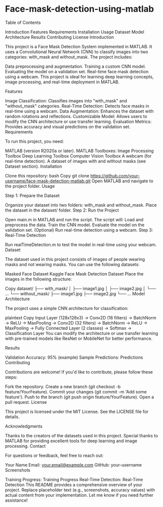 # Face-mask-detection-using-matlab
Table of Contents

Introduction
Features
Requirements
Installation
Usage
Dataset
Model Architecture
Results
Contributing
License
Introduction

This project is a Face Mask Detection System implemented in MATLAB. It uses a Convolutional Neural Network (CNN) to classify images into two categories: with_mask and without_mask. The project includes:

Data preprocessing and augmentation.
Training a custom CNN model.
Evaluating the model on a validation set.
Real-time face mask detection using a webcam.
This project is ideal for learning deep learning concepts, image processing, and real-time deployment in MATLAB.

Features

Image Classification: Classifies images into "with_mask" and "without_mask" categories.
Real-Time Detection: Detects face masks in real-time using a webcam.
Data Augmentation: Enhances the dataset with random rotations and reflections.
Customizable Model: Allows users to modify the CNN architecture or use transfer learning.
Evaluation Metrics: Provides accuracy and visual predictions on the validation set.
Requirements

To run this project, you need:

MATLAB (version R2020a or later).
MATLAB Toolboxes:
Image Processing Toolbox
Deep Learning Toolbox
Computer Vision Toolbox
A webcam (for real-time detection).
A dataset of images with and without masks (see Dataset section).
Installation

Clone this repository:
bash
Copy
git clone https://github.com/your-username/face-mask-detection-matlab.git
Open MATLAB and navigate to the project folder.
Usage

Step 1: Prepare the Dataset

Organize your dataset into two folders: with_mask and without_mask.
Place the dataset in the dataset/ folder.
Step 2: Run the Project

Open main.m in MATLAB and run the script.
The script will:
Load and preprocess the data.
Train the CNN model.
Evaluate the model on the validation set.
(Optional) Run real-time detection using a webcam.
Step 3: Real-Time Detection

Run realTimeDetection.m to test the model in real-time using your webcam.
Dataset

The dataset used in this project consists of images of people wearing masks and not wearing masks. You can use the following datasets:

Masked Face Dataset
Kaggle Face Mask Detection Dataset
Place the images in the following structure:

Copy
dataset/
├── with_mask/
│   ├── image1.jpg
│   ├── image2.jpg
│   └── ...
└── without_mask/
    ├── image1.jpg
    ├── image2.jpg
    └── ...
Model Architecture

The project uses a simple CNN architecture for classification:

plaintext
Copy
Input Layer (128x128x3) ->
Conv2D (16 filters) -> BatchNorm -> ReLU -> MaxPooling ->
Conv2D (32 filters) -> BatchNorm -> ReLU -> MaxPooling ->
Fully Connected Layer (2 classes) -> Softmax -> Classification Layer
You can modify the architecture or use transfer learning with pre-trained models like ResNet or MobileNet for better performance.

Results

Validation Accuracy: 95% (example)
Sample Predictions:
Predictions
Contributing

Contributions are welcome! If you'd like to contribute, please follow these steps:

Fork the repository.
Create a new branch (git checkout -b feature/YourFeature).
Commit your changes (git commit -m 'Add some feature').
Push to the branch (git push origin feature/YourFeature).
Open a pull request.
License

This project is licensed under the MIT License. See the LICENSE file for details.

Acknowledgments

Thanks to the creators of the datasets used in this project.
Special thanks to MATLAB for providing excellent tools for deep learning and image processing.
Contact

For questions or feedback, feel free to reach out:

Your Name
Email: your.email@example.com
GitHub: your-username
Screenshots

Training Progress:
Training Progress
Real-Time Detection:
Real-Time Detection
This README provides a comprehensive overview of your project. Replace placeholder text (e.g., screenshots, accuracy values) with actual content from your implementation. Let me know if you need further assistance!
